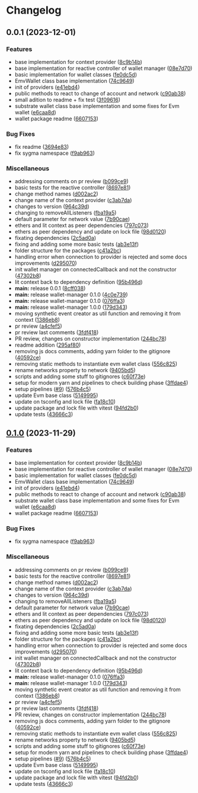 # Changelog

## 0.0.1 (2023-12-01)


### Features

* base implementation for context provider ([8c9b14b](https://github.com/sygmaprotocol/sygma-widget/commit/8c9b14b8b4926bdb31c3fa089786ffce527be6b5))
* base implementation for reactive controller of wallet manager ([08e7d70](https://github.com/sygmaprotocol/sygma-widget/commit/08e7d70d01b775599aa8d6020c250063d108bf9a))
* basic implementation for wallet classes ([fe0dc5d](https://github.com/sygmaprotocol/sygma-widget/commit/fe0dc5d43255085eb1274aa10ea7fc27385fe4a8))
* EmvWallet class base implementation ([74c9649](https://github.com/sygmaprotocol/sygma-widget/commit/74c96492dba784524891dfa04ca3314c69a36370))
* init of providers ([e41ebd4](https://github.com/sygmaprotocol/sygma-widget/commit/e41ebd44e8167f66f5f5b11123b9584cbd27456e))
* public methods to react to change of account and network ([c90ab38](https://github.com/sygmaprotocol/sygma-widget/commit/c90ab380eed82d0b25170dc1021a9951b27660a3))
* small adition to readme + fix test ([3f09616](https://github.com/sygmaprotocol/sygma-widget/commit/3f09616bb0eaa6bd193f128ae0411ae580853bc0))
* substrate wallet class base implementation and some fixes for Evm wallet ([e6caa8d](https://github.com/sygmaprotocol/sygma-widget/commit/e6caa8d4dfdea40fe61f71162740f266ad350be4))
* wallet package readme ([6607153](https://github.com/sygmaprotocol/sygma-widget/commit/6607153da5fde66dfd4ccc9ca684a8a12ef0b0ea))


### Bug Fixes

* fix readme ([3694e83](https://github.com/sygmaprotocol/sygma-widget/commit/3694e83f24ab329d78f0c13306374d699b1c21b5))
* fix sygma namespace ([f9ab963](https://github.com/sygmaprotocol/sygma-widget/commit/f9ab9637ea2b797086cee6c0a12b046e3cb2e14c))


### Miscellaneous

* addressing comments on pr review ([b099ce9](https://github.com/sygmaprotocol/sygma-widget/commit/b099ce9d9582c9a4649c290759874fff91e80798))
* basic tests for the reactive controller ([8697e81](https://github.com/sygmaprotocol/sygma-widget/commit/8697e81ff38560cb32172bafaa5f10b8509d7de1))
* change method names ([d002ac2](https://github.com/sygmaprotocol/sygma-widget/commit/d002ac2b97a1b47481bb26763724ba8b34e9d72c))
* change name of the context provider ([c3ab7da](https://github.com/sygmaprotocol/sygma-widget/commit/c3ab7da80b4449a87e2c65828eef6c94252e3015))
* changes to version ([964c39d](https://github.com/sygmaprotocol/sygma-widget/commit/964c39dc7e85033d44c64ad1dd562f0152964d85))
* changing to removeAllListeners ([fba19a5](https://github.com/sygmaprotocol/sygma-widget/commit/fba19a544657cf93376edf3ff18c5306fd80a309))
* default parameter for network value ([7b90cae](https://github.com/sygmaprotocol/sygma-widget/commit/7b90caed4962e77bdec05d0a47dba060c1b82b3d))
* ethers and lit context as peer dependencies ([797c073](https://github.com/sygmaprotocol/sygma-widget/commit/797c07323e433947d89d2efba7d6123e017bbd38))
* ethers as peer dependency and update on lock file ([98d0120](https://github.com/sygmaprotocol/sygma-widget/commit/98d012096952fc49e4e1c03cdb3b93d6c270dc9c))
* fixating dependencies ([2c5ad0a](https://github.com/sygmaprotocol/sygma-widget/commit/2c5ad0a993785ef1526fb70c2b0615148444ae99))
* fixing and adding some more basic tests ([ab3e13f](https://github.com/sygmaprotocol/sygma-widget/commit/ab3e13fd913e77655f33bf89d58b025ca9c7e6dc))
* folder structure for the packages ([c41a2bc](https://github.com/sygmaprotocol/sygma-widget/commit/c41a2bcc1647114bdc944f0677e6802fd908e76f))
* handling error when connection to provider is rejected and some docs improvements ([d295070](https://github.com/sygmaprotocol/sygma-widget/commit/d295070b89013e71f3318d57d10c1db1ab18e229))
* init wallet manager on connectedCallback and not the constructor ([47302b8](https://github.com/sygmaprotocol/sygma-widget/commit/47302b808683f31d8bd4b9bd2f22ee37e4c61cac))
* lit context back to dependency definition ([95b496d](https://github.com/sygmaprotocol/sygma-widget/commit/95b496dadacbf56e64d746f6cc0395be78272e32))
* **main:** release 0.0.1 ([8cff038](https://github.com/sygmaprotocol/sygma-widget/commit/8cff038e5ec68039a2b3ff0301f9d7d4b63d9f61))
* **main:** release wallet-manager 0.1.0 ([4c0e739](https://github.com/sygmaprotocol/sygma-widget/commit/4c0e739fc615de2f9db6ac02fb8e1588b11ba974))
* **main:** release wallet-manager 0.1.0 ([076ffa3](https://github.com/sygmaprotocol/sygma-widget/commit/076ffa31ef8a5d49129ab11beba084e2086e5ec5))
* **main:** release wallet-manager 1.0.0 ([179d343](https://github.com/sygmaprotocol/sygma-widget/commit/179d3432616e590cd170a7064633943cf4eeab76))
* moving synthetic event creator as util function and removing it from context ([1386eb8](https://github.com/sygmaprotocol/sygma-widget/commit/1386eb883b80fb5627cadd8227383152841ff0b8))
* pr review ([a4cfef5](https://github.com/sygmaprotocol/sygma-widget/commit/a4cfef54b2e125efe1ef5067ca56ca329fe8b403))
* pr review last comments ([3fdf418](https://github.com/sygmaprotocol/sygma-widget/commit/3fdf41892a217dd596caf8e76051640e6218ac6a))
* PR review, changes on constructor implementation ([244bc78](https://github.com/sygmaprotocol/sygma-widget/commit/244bc78fe97038b84fd569db408708afaec91e78))
* readme addition ([295af80](https://github.com/sygmaprotocol/sygma-widget/commit/295af80321858a2db48dcba1ab3e0267ce522f13))
* removing js docs comments, adding yarn folder to the gitignore ([40592ce](https://github.com/sygmaprotocol/sygma-widget/commit/40592ce955e3f9162e644329f3bb62e0f0e51362))
* removing static methods to instantiate evm wallet class ([556c825](https://github.com/sygmaprotocol/sygma-widget/commit/556c825b80c4dd6abfcf33c9423837ba83cc5084))
* rename networks property to network ([9405bd5](https://github.com/sygmaprotocol/sygma-widget/commit/9405bd5b207d1e99fa6cb1ae11de9768b97fe913))
* scripts and adding some stuff to gitignores ([c60f73e](https://github.com/sygmaprotocol/sygma-widget/commit/c60f73ebc6c402fdd4a390236cf2cf2c61741ec9))
* setup for modern yarn and pipelines to check building phase ([3ffdae4](https://github.com/sygmaprotocol/sygma-widget/commit/3ffdae46e876b65e160f8ead0eab0aa51796e2f0))
* setup pipelines ([#9](https://github.com/sygmaprotocol/sygma-widget/issues/9)) ([576b4c5](https://github.com/sygmaprotocol/sygma-widget/commit/576b4c59592e83a6c64a7159d0ef5e3f7b812b63))
* update Evm base class ([5149995](https://github.com/sygmaprotocol/sygma-widget/commit/5149995b2a27a1a8c62468d3186a823675d74520))
* update on tsconfig and lock file ([fa18c10](https://github.com/sygmaprotocol/sygma-widget/commit/fa18c10a277326028bea743ca8473c3d01023b83))
* update package and lock file with vitest ([94fd2b0](https://github.com/sygmaprotocol/sygma-widget/commit/94fd2b0e5d26970c0bcdba5993f8a5baeed40edf))
* update tests ([43666c3](https://github.com/sygmaprotocol/sygma-widget/commit/43666c301f7b2215932c6653195ba5959bbba22b))

## [0.1.0](https://github.com/sygmaprotocol/sygma-widget/compare/wallet-manager-v1.0.0...wallet-manager-v0.1.0) (2023-11-29)


### Features

* base implementation for context provider ([8c9b14b](https://github.com/sygmaprotocol/sygma-widget/commit/8c9b14b8b4926bdb31c3fa089786ffce527be6b5))
* base implementation for reactive controller of wallet manager ([08e7d70](https://github.com/sygmaprotocol/sygma-widget/commit/08e7d70d01b775599aa8d6020c250063d108bf9a))
* basic implementation for wallet classes ([fe0dc5d](https://github.com/sygmaprotocol/sygma-widget/commit/fe0dc5d43255085eb1274aa10ea7fc27385fe4a8))
* EmvWallet class base implementation ([74c9649](https://github.com/sygmaprotocol/sygma-widget/commit/74c96492dba784524891dfa04ca3314c69a36370))
* init of providers ([e41ebd4](https://github.com/sygmaprotocol/sygma-widget/commit/e41ebd44e8167f66f5f5b11123b9584cbd27456e))
* public methods to react to change of account and network ([c90ab38](https://github.com/sygmaprotocol/sygma-widget/commit/c90ab380eed82d0b25170dc1021a9951b27660a3))
* substrate wallet class base implementation and some fixes for Evm wallet ([e6caa8d](https://github.com/sygmaprotocol/sygma-widget/commit/e6caa8d4dfdea40fe61f71162740f266ad350be4))
* wallet package readme ([6607153](https://github.com/sygmaprotocol/sygma-widget/commit/6607153da5fde66dfd4ccc9ca684a8a12ef0b0ea))


### Bug Fixes

* fix sygma namespace ([f9ab963](https://github.com/sygmaprotocol/sygma-widget/commit/f9ab9637ea2b797086cee6c0a12b046e3cb2e14c))


### Miscellaneous

* addressing comments on pr review ([b099ce9](https://github.com/sygmaprotocol/sygma-widget/commit/b099ce9d9582c9a4649c290759874fff91e80798))
* basic tests for the reactive controller ([8697e81](https://github.com/sygmaprotocol/sygma-widget/commit/8697e81ff38560cb32172bafaa5f10b8509d7de1))
* change method names ([d002ac2](https://github.com/sygmaprotocol/sygma-widget/commit/d002ac2b97a1b47481bb26763724ba8b34e9d72c))
* change name of the context provider ([c3ab7da](https://github.com/sygmaprotocol/sygma-widget/commit/c3ab7da80b4449a87e2c65828eef6c94252e3015))
* changes to version ([964c39d](https://github.com/sygmaprotocol/sygma-widget/commit/964c39dc7e85033d44c64ad1dd562f0152964d85))
* changing to removeAllListeners ([fba19a5](https://github.com/sygmaprotocol/sygma-widget/commit/fba19a544657cf93376edf3ff18c5306fd80a309))
* default parameter for network value ([7b90cae](https://github.com/sygmaprotocol/sygma-widget/commit/7b90caed4962e77bdec05d0a47dba060c1b82b3d))
* ethers and lit context as peer dependencies ([797c073](https://github.com/sygmaprotocol/sygma-widget/commit/797c07323e433947d89d2efba7d6123e017bbd38))
* ethers as peer dependency and update on lock file ([98d0120](https://github.com/sygmaprotocol/sygma-widget/commit/98d012096952fc49e4e1c03cdb3b93d6c270dc9c))
* fixating dependencies ([2c5ad0a](https://github.com/sygmaprotocol/sygma-widget/commit/2c5ad0a993785ef1526fb70c2b0615148444ae99))
* fixing and adding some more basic tests ([ab3e13f](https://github.com/sygmaprotocol/sygma-widget/commit/ab3e13fd913e77655f33bf89d58b025ca9c7e6dc))
* folder structure for the packages ([c41a2bc](https://github.com/sygmaprotocol/sygma-widget/commit/c41a2bcc1647114bdc944f0677e6802fd908e76f))
* handling error when connection to provider is rejected and some docs improvements ([d295070](https://github.com/sygmaprotocol/sygma-widget/commit/d295070b89013e71f3318d57d10c1db1ab18e229))
* init wallet manager on connectedCallback and not the constructor ([47302b8](https://github.com/sygmaprotocol/sygma-widget/commit/47302b808683f31d8bd4b9bd2f22ee37e4c61cac))
* lit context back to dependency definition ([95b496d](https://github.com/sygmaprotocol/sygma-widget/commit/95b496dadacbf56e64d746f6cc0395be78272e32))
* **main:** release wallet-manager 0.1.0 ([076ffa3](https://github.com/sygmaprotocol/sygma-widget/commit/076ffa31ef8a5d49129ab11beba084e2086e5ec5))
* **main:** release wallet-manager 1.0.0 ([179d343](https://github.com/sygmaprotocol/sygma-widget/commit/179d3432616e590cd170a7064633943cf4eeab76))
* moving synthetic event creator as util function and removing it from context ([1386eb8](https://github.com/sygmaprotocol/sygma-widget/commit/1386eb883b80fb5627cadd8227383152841ff0b8))
* pr review ([a4cfef5](https://github.com/sygmaprotocol/sygma-widget/commit/a4cfef54b2e125efe1ef5067ca56ca329fe8b403))
* pr review last comments ([3fdf418](https://github.com/sygmaprotocol/sygma-widget/commit/3fdf41892a217dd596caf8e76051640e6218ac6a))
* PR review, changes on constructor implementation ([244bc78](https://github.com/sygmaprotocol/sygma-widget/commit/244bc78fe97038b84fd569db408708afaec91e78))
* removing js docs comments, adding yarn folder to the gitignore ([40592ce](https://github.com/sygmaprotocol/sygma-widget/commit/40592ce955e3f9162e644329f3bb62e0f0e51362))
* removing static methods to instantiate evm wallet class ([556c825](https://github.com/sygmaprotocol/sygma-widget/commit/556c825b80c4dd6abfcf33c9423837ba83cc5084))
* rename networks property to network ([9405bd5](https://github.com/sygmaprotocol/sygma-widget/commit/9405bd5b207d1e99fa6cb1ae11de9768b97fe913))
* scripts and adding some stuff to gitignores ([c60f73e](https://github.com/sygmaprotocol/sygma-widget/commit/c60f73ebc6c402fdd4a390236cf2cf2c61741ec9))
* setup for modern yarn and pipelines to check building phase ([3ffdae4](https://github.com/sygmaprotocol/sygma-widget/commit/3ffdae46e876b65e160f8ead0eab0aa51796e2f0))
* setup pipelines ([#9](https://github.com/sygmaprotocol/sygma-widget/issues/9)) ([576b4c5](https://github.com/sygmaprotocol/sygma-widget/commit/576b4c59592e83a6c64a7159d0ef5e3f7b812b63))
* update Evm base class ([5149995](https://github.com/sygmaprotocol/sygma-widget/commit/5149995b2a27a1a8c62468d3186a823675d74520))
* update on tsconfig and lock file ([fa18c10](https://github.com/sygmaprotocol/sygma-widget/commit/fa18c10a277326028bea743ca8473c3d01023b83))
* update package and lock file with vitest ([94fd2b0](https://github.com/sygmaprotocol/sygma-widget/commit/94fd2b0e5d26970c0bcdba5993f8a5baeed40edf))
* update tests ([43666c3](https://github.com/sygmaprotocol/sygma-widget/commit/43666c301f7b2215932c6653195ba5959bbba22b))
